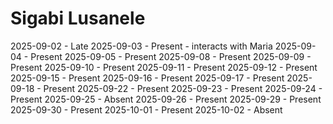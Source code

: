 # Sigabi Lusanele
2025-09-02 - Late
2025-09-03 - Present - interacts with Maria
2025-09-04 - Present
2025-09-05 - Present
2025-09-08 - Present
2025-09-09 - Present
2025-09-10 - Present
2025-09-11 - Present
2025-09-12 - Present
2025-09-15 - Present
2025-09-16 - Present
2025-09-17 - Present
2025-09-18 - Present
2025-09-22 - Present
2025-09-23 - Present
2025-09-24 - Present
2025-09-25 - Absent
2025-09-26 - Present
2025-09-29 - Present
2025-09-30 - Present
2025-10-01 - Present
2025-10-02 - Absent
